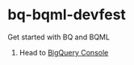 # bq-bqml-devfest
Get started with BQ and BQML

1. Head to [BigQuery Console](https://console.cloud.google.com/bigquery)
